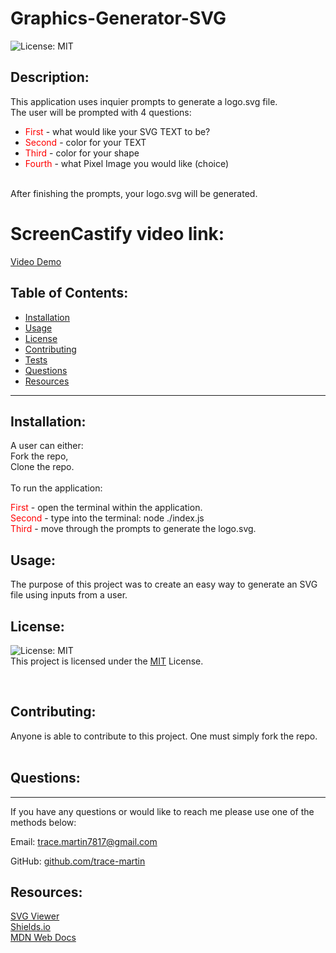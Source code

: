 
  # Graphics-Generator-SVG

  ![License: MIT](https://img.shields.io/badge/License-MIT-green.svg)
  
  ## Description:

  This application uses inquier prompts to generate a logo.svg file.<br>
  The user will be prompted with 4 questions:<br>
  * <span style="color:red;">First </span>- what would like your SVG TEXT to be?
  * <span style="color:red;">Second </span>- color for your TEXT
  * <span style="color:red;">Third </span>- color for your shape
  * <span style="color:red;">Fourth </span>- what Pixel Image you would like (choice) <br><br>
  
  After finishing the prompts, your logo.svg will be generated.

  # ScreenCastify video link:
  [Video Demo](https://drive.google.com/file/d/1myK164wnZ3viVdwklIMTNPRnTWOL-nwI/view)

  ## Table of Contents:

  - [Installation](#installation)
  - [Usage](#usage)
  - [License](#license)
  - [Contributing](#contributing)
  - [Tests](#tests)
  - [Questions](#questions)
  - [Resources](#resources)
  <hr>
  
  ## Installation:

  A user can either:
  <br>
  Fork the repo,<br>
  Clone the repo.
  <br><br>
  To run the application: <br>
  
  <span style="color:red;">First</span> - open the terminal within the application.<br>
  <span style="color:red;">Second </span>- type into the terminal: node ./index.js<br>
  <span style="color:red;">Third</span> - move through the prompts to generate the logo.svg.
  ## Usage:

  The purpose of this project was to create an easy way to generate an SVG file using inputs from a user.

  ## License:

  ![License: MIT](https://img.shields.io/badge/License-MIT-green.svg)
  <br>
  This project is licensed under the <a href="https://opensource.org/license/mit/">MIT</a> License.

<br>

  ## Contributing:

  Anyone is able to contribute to this project. One must simply fork the repo.
<br><br>
  ## Questions:
  <hr>

  If you have any questions or would like to reach me please use one of the methods below:

  Email: trace.martin7817@gmail.com

  GitHub: [github.com/trace-martin](https://github.com/trace-martin)

  ## Resources:
  
  [SVG Viewer](https://www.svgviewer.dev/)
  <br>
  [Shields.io](https://shields.io/)
  <br>
  [MDN Web Docs](https://developer.mozilla.org/en-US/docs/Web/SVG/Tutorial)